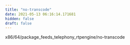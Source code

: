 ```yaml
---
title: "no-transcode"
date: 2021-05-13 06:16:14.171681
hidden: false
draft: false
---
```


x86/64/package_feeds_telephony_rtpengine/no-transcode


